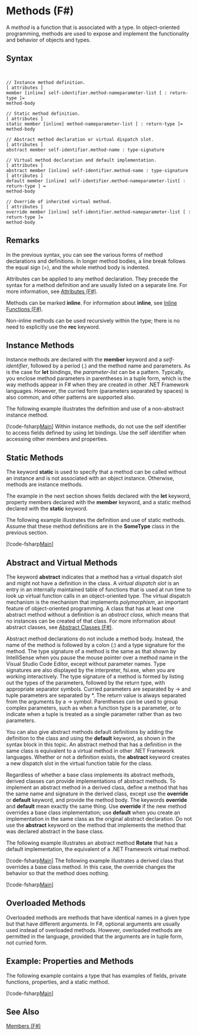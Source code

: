 # Methods (F#)

A *method* is a function that is associated with a type. In object-oriented programming, methods are used to expose and implement the functionality and behavior of objects and types.


## Syntax


```


// Instance method definition.
[ attributes ]
member [inline] self-identifier.method-nameparameter-list [ : return-type ]=
method-body

// Static method definition.
[ attributes ]
static member [inline] method-nameparameter-list [ : return-type ]=
method-body

// Abstract method declaration or virtual dispatch slot.
[ attributes ]
abstract member self-identifier.method-name : type-signature

// Virtual method declaration and default implementation.
[ attributes ]
abstract member [inline] self-identifier.method-name : type-signature
[ attributes ]
default member [inline] self-identifier.method-nameparameter-list[ : return-type ] =
method-body

// Override of inherited virtual method.
[ attributes ]
override member [inline] self-identifier.method-nameparameter-list [ : return-type ]=
method-body

```



## Remarks
In the previous syntax, you can see the various forms of method declarations and definitions. In longer method bodies, a line break follows the equal sign (=), and the whole method body is indented.

Attributes can be applied to any method declaration. They precede the syntax for a method definition and are usually listed on a separate line. For more information, see [Attributes &#40;F&#35;&#41;](Attributes-%5BFSharp%5D.md).

Methods can be marked **inline**. For information about **inline**, see [Inline Functions &#40;F&#35;&#41;](Inline-Functions-%5BFSharp%5D.md).

Non-inline methods can be used recursively within the type; there is no need to explicitly use the **rec** keyword.


## Instance Methods
Instance methods are declared with the **member** keyword and a *self-identifier*, followed by a period (.) and the method name and parameters. As is the case for **let** bindings, the *parameter-list* can be a pattern. Typically, you enclose method parameters in parentheses in a tuple form, which is the way methods appear in F# when they are created in other .NET Framework languages. However, the curried form (parameters separated by spaces) is also common, and other patterns are supported also.

The following example illustrates the definition and use of a non-abstract instance method.

[!code-fsharp[Main](snippets/fslangref1/snippet3401.fs)]
    Within instance methods, do not use the self identifier to access fields defined by using let bindings. Use the self identifier when accessing other members and properties.


## Static Methods
The keyword **static** is used to specify that a method can be called without an instance and is not associated with an object instance. Otherwise, methods are instance methods.

The example in the next section shows fields declared with the **let** keyword, property members declared with the **member** keyword, and a static method declared with the **static** keyword.

The following example illustrates the definition and use of static methods. Assume that these method definitions are in the **SomeType** class in the previous section.

[!code-fsharp[Main](snippets/fslangref1/snippet3402.fs)]
    
## Abstract and Virtual Methods
The keyword **abstract** indicates that a method has a virtual dispatch slot and might not have a definition in the class. A *virtual dispatch slot* is an entry in an internally maintained table of functions that is used at run time to look up virtual function calls in an object-oriented type. The virtual dispatch mechanism is the mechanism that implements *polymorphism*, an important feature of object-oriented programming. A class that has at least one abstract method without a definition is an *abstract class*, which means that no instances can be created of that class. For more information about abstract classes, see [Abstract Classes &#40;F&#35;&#41;](Abstract-Classes-%5BFSharp%5D.md).

Abstract method declarations do not include a method body. Instead, the name of the method is followed by a colon (:) and a type signature for the method. The type signature of a method is the same as that shown by IntelliSense when you pause the mouse pointer over a method name in the Visual Studio Code Editor, except without parameter names. Type signatures are also displayed by the interpreter, fsi.exe, when you are working interactively. The type signature of a method is formed by listing out the types of the parameters, followed by the return type, with appropriate separator symbols. Curried parameters are separated by -&gt; and tuple parameters are separated by &#42;. The return value is always separated from the arguments by a -&gt; symbol. Parentheses can be used to group complex parameters, such as when a function type is a parameter, or to indicate when a tuple is treated as a single parameter rather than as two parameters.

You can also give abstract methods default definitions by adding the definition to the class and using the **default** keyword, as shown in the syntax block in this topic. An abstract method that has a definition in the same class is equivalent to a virtual method in other .NET Framework languages. Whether or not a definition exists, the **abstract** keyword creates a new dispatch slot in the virtual function table for the class.

Regardless of whether a base class implements its abstract methods, derived classes can provide implementations of abstract methods. To implement an abstract method in a derived class, define a method that has the same name and signature in the derived class, except use the **override** or **default** keyword, and provide the method body. The keywords **override** and **default** mean exactly the same thing. Use **override** if the new method overrides a base class implementation; use **default** when you create an implementation in the same class as the original abstract declaration. Do not use the **abstract** keyword on the method that implements the method that was declared abstract in the base class.

The following example illustrates an abstract method **Rotate** that has a default implementation, the equivalent of a .NET Framework virtual method.

[!code-fsharp[Main](snippets/fslangref1/snippet3403.fs)]
    The following example illustrates a derived class that overrides a base class method. In this case, the override changes the behavior so that the method does nothing.

[!code-fsharp[Main](snippets/fslangref1/snippet3404.fs)]
    
## Overloaded Methods
Overloaded methods are methods that have identical names in a given type but that have different arguments. In F#, optional arguments are usually used instead of overloaded methods. However, overloaded methods are permitted in the language, provided that the arguments are in tuple form, not curried form.


## Example: Properties and Methods
The following example contains a type that has examples of fields, private functions, properties, and a static method.

[!code-fsharp[Main](snippets/fslangref1/snippet3406.fs)]
    
## See Also
[Members &#40;F&#35;&#41;](Members-%5BFSharp%5D.md)

